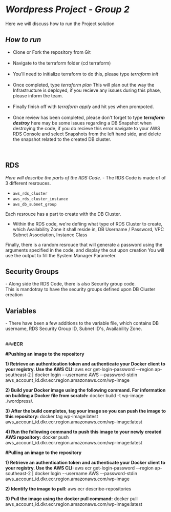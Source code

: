 <em><h1>Wordpress Project - Group 2</h1></em>
Here we will discuss how to run the Project solution

<em><h2>How to run</h2><p></em>
     <ul>
<li>Clone or Fork the repository from Git
<br>
<br>
<li>Navigate to the terraform folder (cd terraform)
<br>
 <br>
  <li>You'll need to initialize terraform to do this, please type <em>terraform init</em>
<br>
<br>
  <li>Once completed, type <em>terraform plan</em> This will plan out the way the Infrastructure is deployed, if you recieve any issues during this phase, please inform the team.
<br>
<br>
  <li>Finally finish off with <em>terraform apply</em> and hit yes when prompoted.
<br>
<br>
  <li>Once review has been completed, please don't forget to type <em><strong>terraform destroy</strong></em> here may be some issues regarding a DB Snapshot when destroying the code, if you do recieve this error navigate to your AWS RDS Console and select Snapshots from the left hand side, and delete the snapshot related to the created DB cluster.</p>
<br>
     </ul>

<h2>RDS</h2>
<em>Here will describe the parts of the RDS Code.</em>
- The RDS Code is made of of 3 different resrouces.

- ```aws_rds_cluster```
- ```aws_rds_cluster_instance```
- ```aws_db_subnet_group```

Each resrouce has a part to create with the DB Cluster.

- Within the RDS code, we're defiing what type of RDS Cluster to create, which Availability Zone it shall reside in, DB Username / Password, VPC Subnet Association, Instance Class

Finally, there is a random resrouce that will generate a password using the arguments specified in the code, and display the out upon creation
You will use the output to fill the System Manager Parameter.

<h2> Security Groups </h2>
- Along side the RDS Code, there is also Security group code.
<br>
This is mandotray to have the security groups defined upon DB Cluster creation 

<h2> Variables </h2>
- There have been a few additions to the variable file, which contains DB username, RDS Security Group ID, Subnet ID's, Availability Zone.

<br>
<br>

###**ECR**


**#Pushing an image to the repository**

**1) Retrieve an authentication token and authenticate your Docker client to your registry.
Use the AWS CLI:**
  aws ecr get-login-password --region ap-southeast-2 | docker login --username AWS --password-stdin aws_account_id.dkr.ecr.region.amazonaws.com/wp-image

**2) Build your Docker image using the following command. For information on building a Docker file from scratch:**
  docker build -t wp-image ./wordpress/.

**3) After the build completes, tag your image so you can push the image to this repository:**
  docker tag wp-image:latest aws_account_id.dkr.ecr.region.amazonaws.com/wp-image:latest

**4) Run the following command to push this image to your newly created AWS repository:**
  docker push aws_account_id.dkr.ecr.region.amazonaws.com/wp-image:latest


**#Pulling an image to the repository**

**1) Retrieve an authentication token and authenticate your Docker client to your registry.
Use the AWS CLI:**
  aws ecr get-login-password --region ap-southeast-2 | docker login --username AWS --password-stdin aws_account_id.dkr.ecr.region.amazonaws.com/wp-image

**2)  Identify the image to pull:**
  aws ecr describe-repositories
  
**3) Pull the image using the docker pull command:**
  docker pull aws_account_id.dkr.ecr.region.amazonaws.com/wp-image:latest
